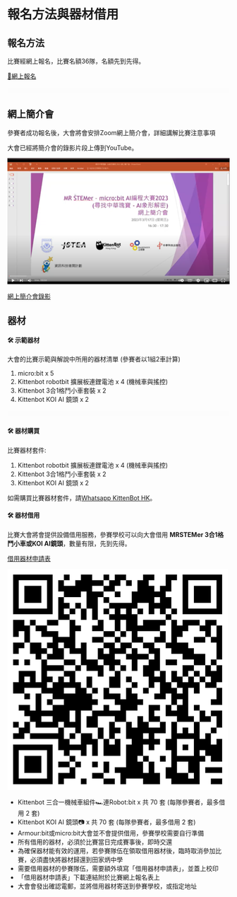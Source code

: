 # 報名方法與器材借用

## 報名方法

比賽經網上報名，比賽名額36隊，名額先到先得。

[📝網上報名](https://bit.ly/mrstemer2023app)

![](./images/HubSpacer5mm.png)

## 網上簡介會

參賽者成功報名後，大會將會安排Zoom網上簡介會，詳細講解比賽注意事項

大會已經將簡介會的錄影片段上傳到YouTube。

[![](./images/zoom_video.png)](https://youtu.be/Bl7sshUcSvc)

[網上簡介會錄影](https://youtu.be/Bl7sshUcSvc)

## 器材

#### 🛠 示範器材

大會的比賽示範與解說中所用的器材清單 (參賽者以1組2車計算)

1. micro:bit x 5
2. Kittenbot robotbit 擴展板連鋰電池 x 4 (機械車與搖控)
3. Kittenbot 3合1格鬥小車套裝 x 2
4. Kittenbot KOI AI 鏡頭 x 2

![](./images/HubSpacer5mm.png)

#### 🛠 器材購買

比賽器材套件: 

1. Kittenbot robotbit 擴展板連鋰電池 x 4 (機械車與搖控)
2. Kittenbot 3合1格鬥小車套裝 x 2
3. Kittenbot KOI AI 鏡頭 x 2

如需購買比賽器材套件，請[Whatsapp KittenBot HK](https://api.whatsapp.com/send?phone=85235656446&text=你好，我想購買MR%20STEMer%202023%20比賽器材)。

#### 🛠 器材借用 

比賽大會將會提供設備借用服務，參賽學校可以向大會借用 **MRSTEMer 3合1格鬥小車或KOI AI鏡頭**，數量有限，先到先得。

[借用器材申請表](https://drive.google.com/file/d/1HbJKWMtOnree6oiC02YsR-FIrwXto8ps/view?usp=sharing)

![](./images/equipment_borrow_qr.png)

-  Kittenbot 三合一機械車組件🏎連Robot:bit x 共 70 套 (每隊參賽者，最多借用 2 套)
-  Kittenbot KOI AI 鏡頭📷 x 共 70 套 (每隊參賽者，最多借用 2 套)
-  Armour:bit或micro:bit大會並不會提供借用，參賽學校需要自行準備 
-  所有借用的器材，必須於比賽當日完成賽事後，即時交還
-  為確保器材能有效的運用，若參賽隊伍在領取借用器材後，臨時取消參加比賽，必須盡快將器材歸還到田家炳中學
-  需要借用器材的參賽隊伍，需要額外填寫「借用器材申請表」，並蓋上校印
- 「借用器材申請表」下載連結附於比賽網上報名表上
- 大會會發出確認電郵，並將借用器材寄送到參賽學校，或指定地址

